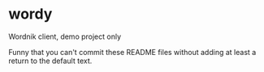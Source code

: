# wordy
Wordnik client, demo project only

Funny that you can't commit these README files without adding at least a return to the default text.
